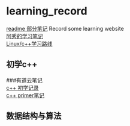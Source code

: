 # learning_record
[readme 部分笔记](https://blog.csdn.net/doupengzp/article/details/105089076)
Record some learning website\
[阿秀的学习笔记](https://interviewguide.cn/)\
[Linux/c++学习路线](https://www.cnblogs.com/kubidemanong/p/15151762.html#:~:text=%E7%86%AC%E5%A4%9C%E8%82%9D%E4%BA%86%E4%B8%80%E4%BB%BD%20C%2B%2B%2FLinux%20%E5%BC%80%E5%8F%91%E5%AD%A6%E4%B9%A0%E8%B7%AF%E7%BA%BF%201%20%E4%B8%80%E3%80%81C%2B%2B%20%E5%9F%BA%E7%A1%80%20%283-6%E4%B8%AA%E6%9C%88%29%202,6%20%E5%85%AD%E3%80%81%E6%95%B0%E6%8D%AE%E7%BB%93%E6%9E%84%E4%B8%8E%E7%AE%97%E6%B3%95%20%283-6%2B%E6%9C%88%29%207%20%E4%B8%83%E3%80%81%E9%A1%B9%E7%9B%AE%20%282%E4%B8%AA%E6%9C%88%E5%B7%A6%E5%8F%B3%29%208%20%E5%85%AB%E3%80%81%E5%AD%A6%E4%B9%A0%E9%A1%BA%E5%BA%8F)
## 初学c++
###有道云笔记\
[c++ 初学记录](https://note.youdao.com/web/#/file/SVR0C745B39EA2D43A9B060078FB584C146)\
[c++ primer笔记](https://note.youdao.com/web/#/file/WEB7fffcba1df47067bb4ef1f459f5be92c)
## 数据结构与算法
